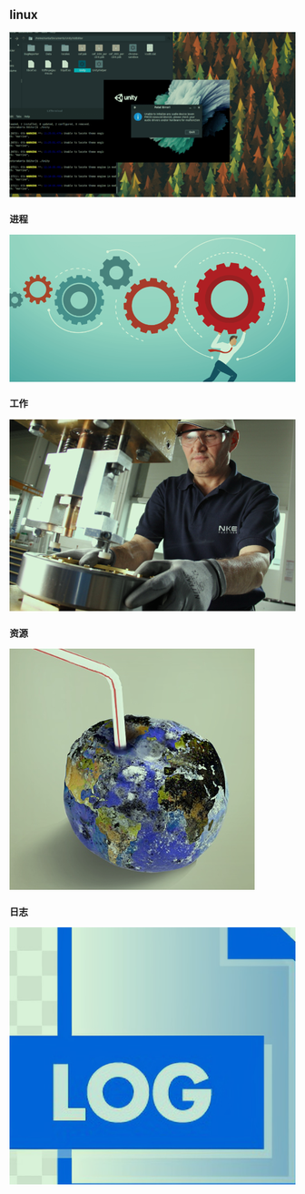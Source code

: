 
## linux

![](images/2022-11-16-18-33-42.png)

### 进程

![](images/2022-11-16-18-35-16.png)

### 工作
![](images/2022-11-16-18-35-51.png)

### 资源

![](images/2022-11-16-18-36-43.png)

### 日志

![](images/2022-11-16-18-37-18.png)